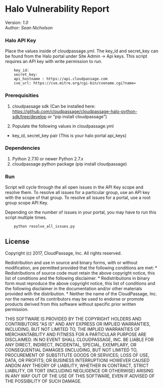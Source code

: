 # Halo Vulnerability Report

Version: *1.0*
<br />
Author: *Sean Nicholson*


### Halo API Key
Place the values inside of cloudpassage.yml. The key_id and secret_key can be found from the Halo portal under Site Admin -> Api keys. This script requires an API key with write permission to run.

```
    key_id:
    secret_key:
    api_hostname : https://api.cloudpassage.com
    cve_url: https://cve.mitre.org/cgi-bin/cvename.cgi?name=
```

### Prerequisities

1. cloudpassage sdk (Can be installed here: https://github.com/cloudpassage/cloudpassage-halo-python-sdk/tree/develop or "pip install cloudpassage")

2. Populate the following values in cloudpassage.yml

  * key_id, secret_key pair (This is your halo portal api_keys)

### Dependencies

  1. Python 2.7.10 or newer Python 2.7.x
  2. cloudpassage python package (pip install cloudpassage)


### Run
Script will cycle through the all open issues in the API Key scope and resolve them.
To resolve all issues for a particular group, use an API key with the scope of that group.
To resolve all issues for a portal, use a root group scope API Key.

Depending on the number of issues in your portal, you may have to run this script multiple times.

```
    python resolve_all_issues.py
```


## License

Copyright (c) 2017, CloudPassage, Inc.
All rights reserved.

Redistribution and use in source and binary forms, with or without modification,
are permitted provided that the following conditions are met:
    * Redistributions of source code must retain the above copyright
      notice, this list of conditions and the following disclaimer.
    * Redistributions in binary form must reproduce the above copyright
      notice, this list of conditions and the following disclaimer in the
      documentation and/or other materials provided with the distribution.
    * Neither the name of the CloudPassage, Inc. nor the
      names of its contributors may be used to endorse or promote products
      derived from this software without specific prior written permission.

THIS SOFTWARE IS PROVIDED BY THE COPYRIGHT HOLDERS AND CONTRIBUTORS "AS IS" AND
ANY EXPRESS OR IMPLIED WARRANTIES, INCLUDING, BUT NOT LIMITED TO, THE IMPLIED
WARRANTIES OF MERCHANTABILITY AND FITNESS FOR A PARTICULAR PURPOSE ARE
DISCLAIMED. IN NO EVENT SHALL CLOUDPASSAGE, INC. BE LIABLE FOR ANY DIRECT,
INDIRECT, INCIDENTAL, SPECIAL, EXEMPLARY, OR CONSEQUENTIAL DAMAGES (INCLUDING,
BUT NOT LIMITED TO, PROCUREMENT OF SUBSTITUTE GOODS OR SERVICES; LOSS OF USE,
DATA, OR PROFITS; OR BUSINESS INTERRUPTION) HOWEVER CAUSED ANDON ANY THEORY OF
LIABILITY, WHETHER IN CONTRACT, STRICT LIABILITY, OR TORT (INCLUDING NEGLIGENCE
OR OTHERWISE) ARISING IN ANY WAY OUT OF THE USE OF THIS SOFTWARE, EVEN IF
ADVISED OF THE POSSIBILITY OF SUCH DAMAGE.
